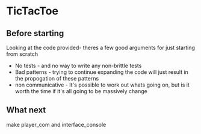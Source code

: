 # TicTacToe

## Before starting
Looking at the code provided- theres a few good arguments for just starting from scratch
* No tests - and no way to write any non-brittle tests
* Bad patterns - trying to continue expanding the code will just result in the propogation of these patterns
* non communicative - It's possible to work out whats going on, but is it worth the time if it's all going to be massively change

## What next

make player_com and interface_console
